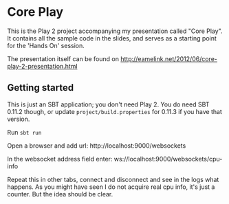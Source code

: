 Core Play
=========

This is the Play 2 project accompanying my presentation called "Core Play". It contains all the sample code in the slides, and serves as a starting point for the 'Hands On' session.

The presentation itself can be found on http://eamelink.net/2012/06/core-play-2-presentation.html

Getting started
---------------

This is just an SBT application; you don't need Play 2. You do need SBT 0.11.2 though, or update `project/build.properties` for 0.11.3 if you have that version.

Run `sbt run`

Open a browser and add url: http://localhost:9000/websockets

In the websocket address field enter: ws://localhost:9000/websockets/cpu-info

Repeat this in other tabs, connect and disconnect and see in the logs what happens. As you might have seen I do not acquire real cpu info, it's just a counter. But the idea should be clear.


